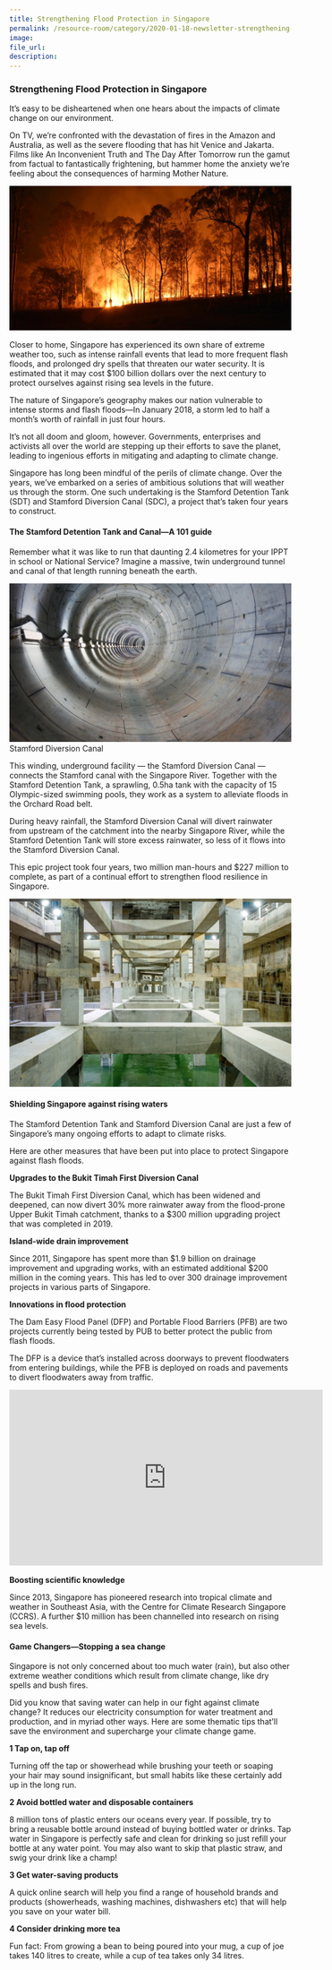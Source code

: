 ```yaml
---  
title: Strengthening Flood Protection in Singapore  
permalink: /resource-room/category/2020-01-18-newsletter-strengthening-flood-protection-in-singapore/    
image:  
file_url:  
description:  
---  
```


### Strengthening Flood Protection in Singapore  

It’s easy to be disheartened when one hears about the impacts of climate change on our environment.  

On TV, we’re confronted with the devastation of fires in the Amazon and Australia, as well as the severe flooding that has hit Venice and Jakarta. Films like An Inconvenient Truth and The Day After Tomorrow run the gamut from factual to fantastically frightening, but hammer home the anxiety we’re feeling about the consequences of harming Mother Nature.  

![](/news/news-images/newsletter-flood-protection-image-1.jpg)  

Closer to home, Singapore has experienced its own share of extreme weather too, such as  intense rainfall events that lead to more frequent flash floods, and prolonged dry spells that threaten our water security. It is estimated that it may cost $100 billion dollars over the next century to protect ourselves against rising sea levels in the future.  

The nature of Singapore’s geography makes our nation vulnerable to intense storms and flash floods—In January 2018, a storm led to half a month’s worth of rainfall in just four hours.  

It’s not all doom and gloom, however. Governments, enterprises and activists all over the world are stepping up their efforts to save the planet, leading to ingenious efforts in mitigating and adapting to climate change.  

Singapore has long been mindful of the perils of climate change. Over the years, we’ve embarked on a series of ambitious solutions that will weather us through the storm. One such undertaking is the Stamford Detention Tank (SDT) and Stamford Diversion Canal (SDC), a project that’s taken four years to construct.  

#### The Stamford Detention Tank and Canal—A 101 guide  

Remember what it was like to run that daunting 2.4 kilometres for your IPPT in school or National Service? Imagine a massive, twin underground tunnel and canal of that length running beneath the earth.  

![](/news/news-images/newsletter-flood-protection-image-2.jpg)  
Stamford Diversion Canal  

This winding, underground facility — the Stamford Diversion Canal — connects the Stamford canal with the Singapore River. Together with the Stamford Detention Tank, a sprawling, 0.5ha tank with the capacity of 15 Olympic-sized swimming pools, they work as a system to alleviate floods in the Orchard Road belt.  

During heavy rainfall, the Stamford Diversion Canal will divert rainwater from upstream of the catchment into the nearby Singapore River, while the Stamford Detention Tank will store excess rainwater, so less of it flows into the Stamford Diversion Canal.  

This epic project took four years, two million man-hours and $227 million to complete, as part of a continual effort to strengthen flood resilience in Singapore.  

![](/news/news-images/newsletter-flood-protection-image-3.jpg)  

#### Shielding Singapore against rising waters  

The Stamford Detention Tank and Stamford Diversion Canal are just a few of Singapore’s many ongoing efforts to adapt to climate risks.  

Here are other measures that have been put into place to protect Singapore against flash floods.  

**Upgrades to the Bukit Timah First Diversion Canal**  

The Bukit Timah First Diversion Canal, which has been widened and deepened, can now divert 30% more rainwater away from the flood-prone Upper Bukit Timah catchment, thanks to a $300 million upgrading project that was completed in 2019.  

**Island-wide drain improvement**  

Since 2011, Singapore has spent more than $1.9 billion on drainage improvement and upgrading works, with an estimated additional $200 million in the coming years. This has led to over 300 drainage improvement projects in various parts of Singapore.  

**Innovations in flood protection**  

The Dam Easy Flood Panel (DFP) and Portable Flood Barriers (PFB) are two projects currently being tested by PUB to better protect the public from flash floods.  

The DFP is a device that’s installed across doorways to prevent floodwaters from entering buildings, while the PFB is deployed on roads and pavements to divert floodwaters away from traffic.  

<div class="fb-root">  

<iframe src="https://www.facebook.com/plugins/video.php?height=314&href=https%3A%2F%2Fwww.facebook.com%2FPUBsg%2Fvideos%2F445473769705161%2F&show_text=false&width=560" width="560" height="314" style="border:none;overflow:hidden" scrolling="no" frameborder="0" allowfullscreen="true" allow="autoplay; clipboard-write; encrypted-media; picture-in-picture; web-share" allowFullScreen="true"></iframe>  

</div>  

**Boosting scientific knowledge**  

Since 2013, Singapore has pioneered research into tropical climate and weather in Southeast Asia, with the Centre for Climate Research Singapore (CCRS). A further $10 million has been channelled into research on rising sea levels.  

#### Game Changers—Stopping a sea change  

Singapore is not only concerned about too much water (rain), but also other extreme weather conditions which result from climate change, like dry spells and bush fires.  

Did you know that saving water can help in our fight against climate change? It reduces our electricity consumption for water treatment and production, and in myriad other ways.  Here are some thematic tips that’ll save the environment and supercharge your climate change game.  

**1 Tap on, tap off**  

Turning off the tap or showerhead while brushing your teeth or soaping your hair may sound insignificant, but small habits like these certainly add up in the long run.  

**2 Avoid bottled water and disposable containers**  

8 million tons of plastic enters our oceans every year. If possible, try to bring a reusable bottle around instead of buying bottled water or drinks. Tap water in Singapore is perfectly safe and clean for drinking so just refill your bottle at any water point. You may also want to skip that plastic straw, and swig your drink like a champ!  

**3 Get water-saving products**  

A quick online search will help you find a range of household brands and products (showerheads, washing machines, dishwashers etc) that will help you save on your water bill.  

**4 Consider drinking more tea**  

Fun fact: From growing a bean to being poured into your mug, a cup of joe takes 140 litres to create, while a cup of tea takes only 34 litres.  
